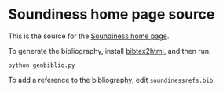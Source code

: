Soundiness home page source
===========================

This is the source for the [Soundiness home page](http://www.soundiness.org).

To generate the bibliography, install [bibtex2html](https://www.lri.fr/~filliatr/bibtex2html/), and then run:

    python genbiblio.py

To add a reference to the bibliography, edit `soundinessrefs.bib`.



